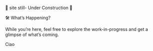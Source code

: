 🚧 site still- Under Construction 🚧

🛠️ What’s Happening?

 While you’re here, feel free to explore the work-in-progress and get a glimpse of what’s coming. 
 
 Ciao
